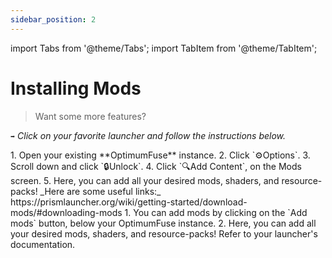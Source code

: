 ```yaml
---
sidebar_position: 2
---
```


import Tabs from '@theme/Tabs';
import TabItem from '@theme/TabItem';

# Installing Mods

> Want some more features?

`➡️` _Click on your favorite launcher and follow the instructions below._

<Tabs>
<TabItem value="theseus" label="Modrinth App" default>
1. Open your existing **OptimumFuse** instance.
2. Click `⚙️Options`.
3. Scroll down and click `🔒Unlock`.
4. Click `🔍Add Content`, on the Mods screen.
5. Here, you can add all your desired mods, shaders, and resource-packs!
</TabItem>
<TabItem value="prism" label="Prism Launcher">
_Here are some useful links:_<br />
https://prismlauncher.org/wiki/getting-started/download-mods/#downloading-mods
</TabItem>
<TabItem value="atl" label="ATLauncher">
1. You can add mods by clicking on the `Add mods` button, below your OptimumFuse instance.
2. Here, you can add all your desired mods, shaders, and resource-packs!
</TabItem>
<TabItem value="others" label="Other Launchers">
Refer to your launcher's documentation.
</TabItem>
</Tabs>
